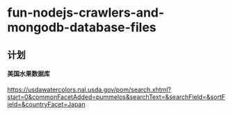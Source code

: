 # fun-nodejs-crawlers-and-mongodb-database-files

## 计划
#### 美国水果数据库
https://usdawatercolors.nal.usda.gov/pom/search.xhtml?start=0&commonFacetAdded=pummelos&searchText=&searchField=&sortField=&countryFacet=Japan
